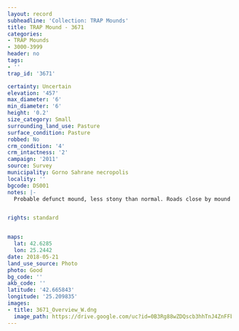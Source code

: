 ```yaml
---
layout: record
subheadline: 'Collection: TRAP Mounds'
title: TRAP Mound - 3671
categories:
- TRAP Mounds
- 3000-3999
header: no
tags:
- ''
trap_id: '3671'

certainty: Uncertain
elevation: '457'
max_diameter: '6'
min_diameter: '6'
height: '0.2'
size_category: Small
surrounding_land_use: Pasture
surface_condition: Pasture
robbed: No
crm_condition: '4'
crm_intactness: '2'
campaign: '2011'
source: Survey
municipality: Gorno Sahrane necropolis
locality: ''
bgcode: DS001
notes: |-
  Probable defunct mound, less stony than normal. Roads close by mound but have not damaged mound.


rights: standard


maps:
  lat: 42.6285
  lon: 25.2442
date: 2018-05-21
land_use_source: Photo
photo: Good
bg_code: ''
akb_code: ''
latitude: '42.665843'
longitude: '25.209835'
images:
- title: 3671_Overview_W.dng
  image_path: https://drive.google.com/uc?id=0B3Rg88wZDQscb3hhTnJ4ZnFFb3M
---
```

